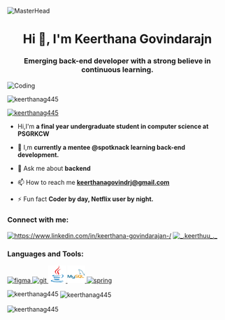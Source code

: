 ![MasterHead](https://media.geeksforgeeks.org/wp-content/uploads/20221123153249/SkillsRequiredtoBecomeaBackendDeveloper.png)
<h1 align="center">Hi 👋, I'm Keerthana Govindarajn</h1>
<h3 align="center">Emerging back-end developer with a strong believe in continuous learning.</h3>
<img align="center" alt="Coding" width="400" src="https://encrypted-tbn0.gstatic.com/images?q=tbn:ANd9GcQ4KfQBzHE-UQ9GZDpiJU0K9GnO_GDocAM-0u5P7o-IPODPkieCWrawoMOr8rnDCKDfu0k&usqp=CAU">

<p align="left"> <img src="https://komarev.com/ghpvc/?username=keerthanag445&label=Profile%20views&color=0e75b6&style=flat" alt="keerthanag445" /> </p>

<p align="left"> <a href="https://github.com/ryo-ma/github-profile-trophy"><img src="https://github-profile-trophy.vercel.app/?username=keerthanag445" alt="keerthanag445" /></a> </p>

- Hi,I'm **a final year undergraduate student in computer science at PSGRKCW**

- 🌱 I,m **currently a mentee @spotknack learning back-end development.**

- 💬 Ask me about **backend**

- 📫 How to reach me **keerthanagovindrj@gmail.com**

- ⚡ Fun fact **Coder by day, Netflix user by night.**

<h3 align="left">Connect with me:</h3>
<p align="left">
<a href="https://linkedin.com/in/https://www.linkedin.com/in/keerthana-govindarajan-/" target="blank"><img align="center" src="https://raw.githubusercontent.com/rahuldkjain/github-profile-readme-generator/master/src/images/icons/Social/linked-in-alt.svg" alt="https://www.linkedin.com/in/keerthana-govindarajan-/" height="30" width="40" /></a>
<a href="https://instagram.com/_.keerthuu_._" target="blank"><img align="center" src="https://raw.githubusercontent.com/rahuldkjain/github-profile-readme-generator/master/src/images/icons/Social/instagram.svg" alt="_.keerthuu_._" height="30" width="40" /></a>
</p>

<h3 align="left">Languages and Tools:</h3>
<p align="left"> <a href="https://www.figma.com/" target="_blank" rel="noreferrer"> <img src="https://www.vectorlogo.zone/logos/figma/figma-icon.svg" alt="figma" width="40" height="40"/> </a> <a href="https://git-scm.com/" target="_blank" rel="noreferrer"> <img src="https://www.vectorlogo.zone/logos/git-scm/git-scm-icon.svg" alt="git" width="40" height="40"/> </a> <a href="https://www.java.com" target="_blank" rel="noreferrer"> <img src="https://raw.githubusercontent.com/devicons/devicon/master/icons/java/java-original.svg" alt="java" width="40" height="40"/> </a> <a href="https://www.mysql.com/" target="_blank" rel="noreferrer"> <img src="https://raw.githubusercontent.com/devicons/devicon/master/icons/mysql/mysql-original-wordmark.svg" alt="mysql" width="40" height="40"/> </a> <a href="https://spring.io/" target="_blank" rel="noreferrer"> <img src="https://www.vectorlogo.zone/logos/springio/springio-icon.svg" alt="spring" width="40" height="40"/> </a> </p>

<p><img align="left" src="https://github-readme-stats.vercel.app/api/top-langs?username=keerthanag445&show_icons=true&locale=en&layout=compact" alt="keerthanag445" /></p>

<p>&nbsp;<img align="center" src="https://github-readme-stats.vercel.app/api?username=keerthanag445&show_icons=true&locale=en" alt="keerthanag445" /></p>

<p><img align="center" src="https://github-readme-streak-stats.herokuapp.com/?user=keerthanag445&" alt="keerthanag445" /></p>
